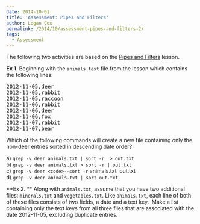 ```yaml
---
date: 2014-10-01
title: 'Assessment: Pipes and Filters'
author: Logan Cox
permalink: /2014/10/assessment-pipes-and-filters-2/
tags:
  - Assessment
---
```

The following two activities are based on the [Pipes and Filters][1] lesson.

**Ex 1**. Beginning with the `animals.text` file from the lesson which contains the following lines:

<pre>2012-11-05,deer
2012-11-05,rabbit
2012-11-05,raccoon
2012-11-06,rabbit
2012-11-06,deer
2012-11-06,fox
2012-11-07,rabbit
2012-11-07,bear</pre>

Which of the following commands will create a new file containing only the non-deer entries sorted in descending date order?

a) `grep -v deer animals.txt | sort -r  > out.txt`  
b) `grep -v deer animals.txt > sort -r | out.txt`  
c) `grep -v deer <code>--sort -r` animals.txt  out.txt</code>  
d) `grep -v deer animals.txt | sort out.txt`

**Ex 2. ** Along with `animals.txt`, assume that you have two additional files: `minerals.txt` and `vegetables.txt`. Like `animals.txt`, each line of both of these files consists of two fields, a date and a text key.  Make a list containing only the text keys from all three files that are associated with the date 2012-11-05, excluding duplicate entries.

 [1]: http://software-carpentry.org/v5/novice/shell/03-pipefilter.html

